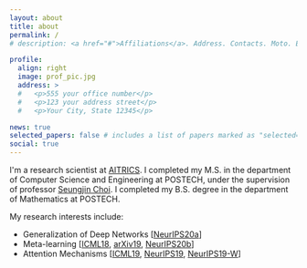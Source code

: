 ```yaml
---
layout: about
title: about
permalink: /
# description: <a href="#">Affiliations</a>. Address. Contacts. Moto. Etc.

profile:
  align: right
  image: prof_pic.jpg
  address: >
  #   <p>555 your office number</p>
  #   <p>123 your address street</p>
  #   <p>Your City, State 12345</p>

news: true
selected_papers: false # includes a list of papers marked as "selected={true}"
social: true
---
```


I'm a research scientist at [AITRICS](https://www.aitrics.com/).
I completed my M.S. in the department of Computer Science and Engineering at POSTECH, under the supervision of professor [Seungjin Choi](http://mlg.postech.ac.kr/~seungjin/).
I completed my B.S. degree in the department of Mathematics at POSTECH.

My research interests include:

- Generalization of Deep Networks [[NeurIPS20a](/publications/#lee2020neural)]
- Meta-learning [[ICML18](/publications/#lee2018gradient), [arXiv19](/publications/#lee2019discrete), [NeurIPS20b](/publications/#lee2020bootstrapping)]
- Attention Mechanisms [[ICML19](/publications/#pmlr-v97-lee19d), [NeurIPS19](/publications/#kim2019learning), [NeurIPS19-W](/publications/#lee2019deep)]

<!-- Write your biography here. Tell the world about yourself. Link to your favorite [subreddit](http://reddit.com){:target="\_blank"}. You can put a picture in, too. The code is already in, just name your picture `prof_pic.jpg` and put it in the `img/` folder.

Put your address / P.O. box / other info right below your picture. You can also disable any these elements by editing `profile` property of the YAML header of your `_pages/about.md`. Edit `_bibliography/papers.bib` and Jekyll will render your [publications page](/al-folio/publications/) automatically.

Link to your social media connections, too. This theme is set up to use [Font Awesome icons](http://fortawesome.github.io/Font-Awesome/){:target="\_blank"} and [Academicons](https://jpswalsh.github.io/academicons/){:target="\_blank"}, like the ones below. Add your Facebook, Twitter, LinkedIn, Google Scholar, or just disable all of them. -->
